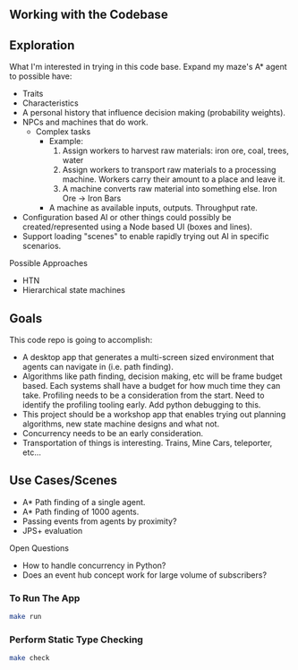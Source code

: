 ## Working with the Codebase

## Exploration

What I'm interested in trying in this code base.
Expand my maze's A\* agent to possible have:

- Traits
- Characteristics
- A personal history that influence decision making (probability weights).
- NPCs and machines that do work.
  - Complex tasks
    - Example:
      1.  Assign workers to harvest raw materials: iron ore, coal, trees, water
      2.  Assign workers to transport raw materials to a processing machine. Workers carry their amount to a place and leave it.
      3.  A machine converts raw material into something else. Iron Ore -> Iron Bars
    - A machine as available inputs, outputs. Throughput rate.
- Configuration based AI or other things could possibly be created/represented
  using a Node based UI (boxes and lines).
- Support loading "scenes" to enable rapidly trying out AI in specific scenarios.

Possible Approaches

- HTN
- Hierarchical state machines

## Goals

This code repo is going to accomplish:

- A desktop app that generates a multi-screen sized environment that agents can
  navigate in (i.e. path finding).
- Algorithms like path finding, decision making, etc will be frame budget based.
  Each systems shall have a budget for how much time they can take. Profiling
  needs to be a consideration from the start. Need to identify the profiling
  tooling early. Add python debugging to this.
- This project should be a workshop app that enables trying out planning
  algorithms, new state machine designs and what not.
- Concurrency needs to be an early consideration.
- Transportation of things is interesting. Trains, Mine Cars, teleporter, etc...

## Use Cases/Scenes

- A\* Path finding of a single agent.
- A\* Path finding of 1000 agents.
- Passing events from agents by proximity?
- JPS+ evaluation

Open Questions

- How to handle concurrency in Python?
- Does an event hub concept work for large volume of subscribers?

### To Run The App

```bash
make run
```

### Perform Static Type Checking

```bash
make check
```
